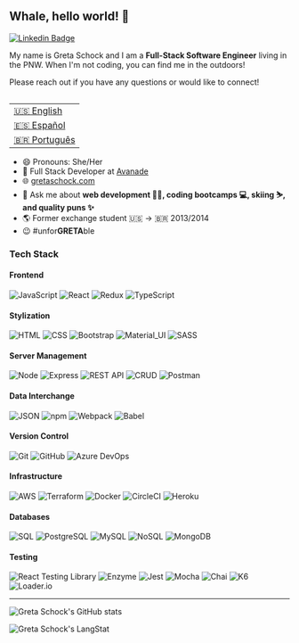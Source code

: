 ## Whale, hello world! 🐳
[![Linkedin Badge](https://img.shields.io/badge/-Greta_Schock-blue?style=flat-square&logo=Linkedin&logoColor=white&link=https://www.linkedin.com/in/greta-schock/)](https://www.linkedin.com/in/greta-schock/)

My name is Greta Schock and I am a **Full-Stack Software Engineer** living in the PNW. When I'm not coding, you can find me in the outdoors!


Please reach out if you have any questions or would like to connect!

<table align="right">
 <tr><td><a href="README.md" target="_blank">🇺🇸 English</a></td></tr>
 <tr><td><a href="README_sp.md" target="_blank">🇪🇸 Español</a></td></tr>
 <tr><td><a href="README_pt.md"target="_blank">🇧🇷 Português</a></td></tr>
</table>

- 😄 Pronouns: She/Her   
- 🍊 Full Stack Developer at [Avanade](https://www.avanade.com/en) 
- 🌐 [gretaschock.com](http://www.gretaschock.com/)
- 💬 Ask me about **web development 👩‍💻, coding bootcamps 💻, skiing ⛷️, and quality puns ✨**
- 🌎 Former exchange student 🇺🇸 → 🇧🇷 2013/2014
- 😉 #unfor<strong>GRETA</strong>ble

### Tech Stack
#### Frontend
![JavaScript](https://img.shields.io/badge/JavaScript_-success) 
![React](https://img.shields.io/badge/React_-success)
![Redux](https://img.shields.io/badge/Redux_-success)
![TypeScript](https://img.shields.io/badge/TypeScript_-success)
#### Stylization
![HTML](https://img.shields.io/badge/HTML_-blueviolet)
![CSS](https://img.shields.io/badge/CSS_-blueviolet)
![Bootstrap](https://img.shields.io/badge/Bootstrap_-blueviolet)
![Material_UI](https://img.shields.io/badge/Material_UI-blueviolet)
![SASS](https://img.shields.io/badge/SASS_-blueviolet)
#### Server Management
![Node](https://img.shields.io/badge/Node_-9cf)
![Express](https://img.shields.io/badge/Express_-9cf)
![REST API](https://img.shields.io/badge/REST_APIs_-9cf)
![CRUD](https://img.shields.io/badge/CRUD_-9cf)
![Postman](https://img.shields.io/badge/Postman_-9cf)
#### Data Interchange
![JSON](https://img.shields.io/badge/JSON_-ff69b4)
![npm](https://img.shields.io/badge/npm_-ff69b4)
![Webpack](https://img.shields.io/badge/Webpack_-ff69b4)
![Babel](https://img.shields.io/badge/Babel_-ff69b4)
#### Version Control 
![Git](https://img.shields.io/badge/Git_-informational)
![GitHub](https://img.shields.io/badge/GitHub_-informational)
![Azure DevOps](https://img.shields.io/badge/Azure_DevOps_-informational)
#### Infrastructure
![AWS](https://img.shields.io/badge/AWS_-important)
![Terraform](https://img.shields.io/badge/Terraform_-important)
![Docker](https://img.shields.io/badge/Docker_-important)
![CircleCI](https://img.shields.io/badge/CircleCI_-important)
![Heroku](https://img.shields.io/badge/Heroku_-important)
#### Databases
![SQL](https://img.shields.io/badge/SQL_-green)
![PostgreSQL](https://img.shields.io/badge/PostgreSQL_-green)
![MySQL](https://img.shields.io/badge/MySQL_-green)
![NoSQL](https://img.shields.io/badge/NoSQL_-green)
![MongoDB](https://img.shields.io/badge/MongoDB_-green)
#### Testing
![React Testing Library](https://img.shields.io/badge/React_Testing_Library-lightgrey)
![Enzyme](https://img.shields.io/badge/Enzyme-lightgrey)
![Jest](https://img.shields.io/badge/Jest_-lightgrey)
![Mocha](https://img.shields.io/badge/Mocha_-lightgrey)
![Chai](https://img.shields.io/badge/Chai_-lightgrey)
![K6](https://img.shields.io/badge/K6_-lightgrey)
![Loader.io](https://img.shields.io/badge/Loader.io-lightgrey)

--- 

![Greta Schock's GitHub stats](https://github-readme-stats.vercel.app/api?username=greta-schock&show_icons=true&theme=vue&count_private=true)
 <div>
   <img align="center" src="https://github-readme-streak-stats.herokuapp.com/?user=greta-schock" alt="Greta Schock's LangStat" />
</div>

